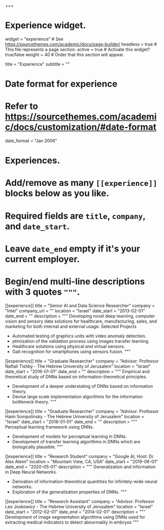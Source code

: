 +++
# Experience widget.
widget = "experience"  # See https://sourcethemes.com/academic/docs/page-builder/
headless = true  # This file represents a page section.
active = true  # Activate this widget? true/false
weight = 40  # Order that this section will appear.

title = "Experience"
subtitle = ""

# Date format for experience
#   Refer to https://sourcethemes.com/academic/docs/customization/#date-format
date_format = "Jan 2006"

# Experiences.
#   Add/remove as many `[[experience]]` blocks below as you like.
#   Required fields are `title`, `company`, and `date_start`.
#   Leave `date_end` empty if it's your current employer.
#   Begin/end multi-line descriptions with 3 quotes `"""`.
[[experience]]
  title = "Senior AI and Data Science Researcher"
  company = "Intel"
  company_url = ""
  location = "Israel"
  date_start = "2013-02-01"
  date_end = ""
  description = """
  Developing novel deep learning, computer vision and sensory data solutions for healthcare, manufacturing, sales, and marketing for both internal and external usage.
  Selected Projects
  * Automated testing of graphics units with video anomaly detection.
  * ptimization of the validation process using images transfer learning.
  * Healthcare solutions using physical and virtual sensors.
  * Gait recognition for smartphones using sensors fusion. 
  """

[[experience]]
  title = "Graduate Researcher"
  company = "Advisor: Professor Naftali Tishby - The Hebrew University of Jerusalem"
  location = "Israel"
  date_start = "2016-01-01"
  date_end = ""
  description = """
  Empirical and theoretical study of DNNs based on information-theoretical principles.
  * Development of a deeper understating of DNNs based on information theory. 
  * Devise large scale implementation algorithms for the information bottleneck theory.
  """

[[experience]]
  title = "Graduate Researcher"
  company = "Advisor: Professor Haim Sompolinsky - The Hebrew University of Jerusalem"
  location = "Israel"
  date_start = "2016-01-01"
  date_end = ""
  description = """
  Perceptual learning framework using DNNs.
  * Development of models for perceptual learning in DNNs. 
  * Development of transfer learning algorithms in DNNs which are biologically plausible. 
  """
  
  
[[experience]]
  title = "Research Student"
  company = "Google AI, Host: Dr. Alex Alemi"
  location = "Mountain View, CA, USA"
  date_start = "2019-06-01"
  date_end =  "2020-05-01"
  description = """
  Generalization and information in Deep Neural Networks.
  * Derivation of information-theoretical quantities for infinitely-wide neural networks.
  * Exploration of the generalization properties of DNNs.
  """
  
  [[experience]]
  title = "Research Assistant"
  company = "Advisor: Professor Leo Joskowicz - The Hebrew University of Jerusalem"
  location = "Israel"
  date_start = "2012-02-01"
  date_end =  "2014-02-01"
  description = """
  Development of image segmentation algorithms using DNNs used for  extracting medical indicators to detect abnormality in embryos
  """

